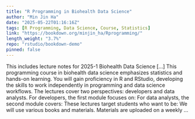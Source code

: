 ```yaml
---
title: "R Programming in Biohealth Data Science"
author: "Min Jin Ha"
date: "2025-05-22T01:16:16Z"
tags: [R Programming, Data Science, Course, Statistics]
link: "https://bookdown.org/minjin_ha/Rprogramming/"
length_weight: "3.7%"
repo: "rstudio/bookdown-demo"
pinned: false
---
```


This includes lecture notes for 2025-1 Biohealth Data Science [...] This programming course in biohealth data science emphasizes statistics and hands-on learning. You will gain proficiency in R and RStudio, developing the skills to work independently in programming and data science workflows. The lectures cover two perspectives: developers and data analysts. For developers, the first module focuses on: For data analysts, the second module covers: These lectures target students who want to be: We will use various books and materials. Materials are uploaded on a weekly ...
